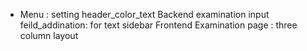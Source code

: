 - Menu :
    setting header_color_text
Backend
    examination input feild_addination: for text sidebar
Frontend
    Examination page : three column layout